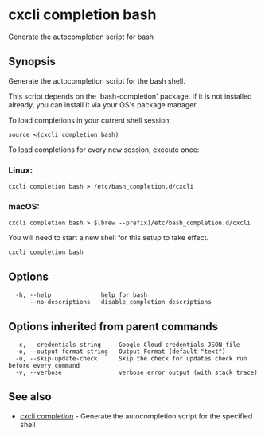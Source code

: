 # cxcli completion bash

Generate the autocompletion script for bash

## Synopsis

Generate the autocompletion script for the bash shell.

This script depends on the 'bash-completion' package.
If it is not installed already, you can install it via your OS's package manager.

To load completions in your current shell session:

	source <(cxcli completion bash)

To load completions for every new session, execute once:

### Linux:

	cxcli completion bash > /etc/bash_completion.d/cxcli

### macOS:

	cxcli completion bash > $(brew --prefix)/etc/bash_completion.d/cxcli

You will need to start a new shell for this setup to take effect.


```
cxcli completion bash
```

## Options

```
  -h, --help              help for bash
      --no-descriptions   disable completion descriptions
```

## Options inherited from parent commands

```
  -c, --credentials string     Google Cloud credentials JSON file
  -o, --output-format string   Output Format (default "text")
  -u, --skip-update-check      Skip the check for updates check run before every command
  -v, --verbose                verbose error output (with stack trace)
```

## See also

* [cxcli completion](/cmd/cxcli_completion/)	 - Generate the autocompletion script for the specified shell


